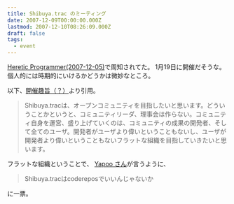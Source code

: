 ```yaml
---
title: Shibuya.trac のミーティング
date: 2007-12-09T00:00:00.000Z
lastmod: 2007-12-10T08:26:09.000Z
draft: false
tags:
  - event
---
```


[Heretic Programmer(2007-12-05)](http://tidus.ultimania.org/diary/?date=20071205#p02)で周知されてた。 1月19日に開催だそうな。 個人的には時期的にいけるかどうかは微妙なところ。

以下、[開催趣旨（？）](http://tidus.ultimania.org/diary/?date=20071129#p01)より引用。

> Shibuya.tracは、オープンコミュニティを目指したいと思います。どういうことかというと、コミュニティリーダ、理事会は作らない。コミュニティ自身を運営、盛り上げていくのは、コミュニティの成果の開発者、そして全てのユーザ。開発者がユーザより偉いということもないし、ユーザが開発者より偉いということもないフラットな組織を目指していきたいと思います。

フラットな組織ということで、 [Yapoo さん](http://d.hatena.ne.jp/yappo/20071129/1196327120)が言うように、

> Shibuya.tracはcodereposでいいんじゃないか

に一票。
